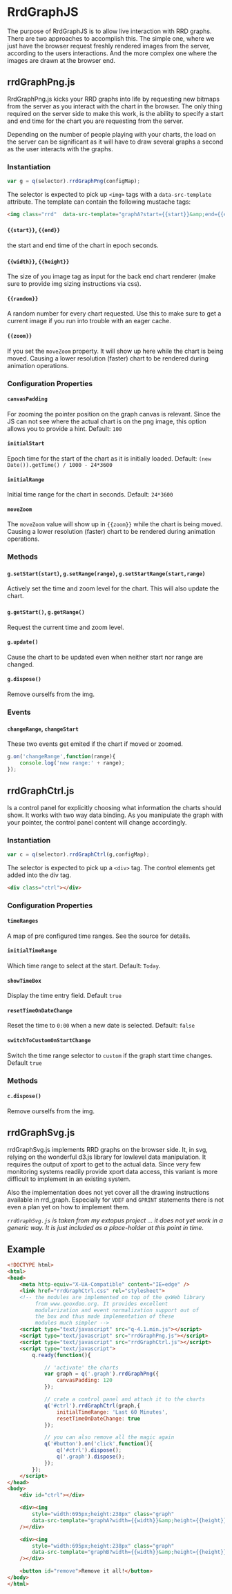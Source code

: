 RrdGraphJS
==========

The purpose of RrdGraphJS is to allow live interaction with RRD graphs.
There are two approaches to accomplish this.  The simple one, where we just
have the browser request freshly rendered images from the server, according
to the users interactions.  And the more complex one where the images are
drawn at the browser end.

rrdGraphPng.js
--------------
RrdGraphPng.js kicks your RRD graphs into life by requesting new bitmaps from the server as
you interact with the chart in the browser.  The only thing required on the
server side to make this work, is the ability to specify a start and end
time for the chart you are requesting from the server.

Depending on the number of people playing with your charts, the load on the
server can be significant as it will have to draw several graphs a second as
the user interacts with the graphs.

### Instantiation

```JavaScript
var g = q(selector).rrdGraphPng(configMap);
```

The selector is expected to pick up `<img>` tags with a `data-src-template` attribute. The template can contain the following mustache tags:

```HTML
<img class="rrd"  data-src-template="graphA?start={{start}}&amp;end={{end}}" />
```

#### `{{start}}`, `{{end}}`

the start and end time of the chart in epoch seconds.

#### `{{width}}`, `{{height}}`

The size of you image tag as input for the back end chart renderer (make sure to provide img sizing instructions via css).

#### `{{random}}`

A random number for every chart requested. Use this to make sure to get a current image if you run into trouble with an eager cache.

#### `{{zoom}}`

If you set the `moveZoom` property. It will show up here while the chart is being moved. Causing a lower resolution (faster) chart
to be rendered during animation operations.

### Configuration Properties

#### `canvasPadding`

For zooming the pointer position on the graph canvas is relevant. Since the JS can not see where the actual chart
is on the png image, this option allows you to provide a hint. Default: `100`

#### `initialStart`

Epoch time for the start of the chart as it is initially loaded. Default: `(new Date()).getTime() / 1000 - 24*3600`

#### `initialRange`

Initial time range for the chart in seconds. Default: `24*3600`

#### `moveZoom`

The `moveZoom` value  will show up in `{{zoom}}` while the chart is being moved. Causing a lower resolution (faster) chart
to be rendered during animation operations.

### Methods

#### `g.setStart(start)`, `g.setRange(range)`, `g.setStartRange(start,range)`

Actively set the time and zoom level for the chart. This will also update the chart.

#### `g.getStart()`, `g.getRange()`

Request the current time and zoom level.

#### `g.update()`

Cause the chart to be updated even when neither start nor range are changed.

#### `g.dispose()`

Remove ourselfs from the img.

### Events

#### `changeRange`, `changeStart`

These two events get emited if the chart if moved or zoomed.

```JavaScript
g.on('changeRange',function(range){
    console.log('new range:' + range);
});
```

rrdGraphCtrl.js
---------------
Is a control panel for explicitly choosing what information the charts should show. It works with two way data binding. As you manipulate the graph with your pointer, the control panel content will change accordingly.


### Instantiation

```JavaScript
var c = q(selector).rrdGraphCtrl(g,configMap);
```

The selector is expected to pick up a `<div>` tag. The control elements get added into the div tag.

```HTML
<div class="ctrl"></div>
```

### Configuration Properties

#### `timeRanges`

A map of pre configured time ranges. See the source for details.

#### `initialTimeRange`

Which time range to select at the start. Default: `Today`.

#### `showTimeBox`

Display the time entry field. Default `true`

#### `resetTimeOnDateChange`

Reset the time to `0:00` when a new date is selected.
Default: `false`

#### `switchToCustomOnStartChange`

Switch the time range selector to `custom` if the graph start time changes. Default `true`

### Methods

#### `c.dispose()`

Remove ourselfs from the img.

rrdGraphSvg.js
--------------
rrdGraphSvg.js implements RRD graphs on the browser side. It, in svg, relying on the wonderful
d3.js library for lowlevel data manipulation.  It requires the output of
xport to get to the actual data. Since very few monitoring systems readily provide xport data access, this variant is more difficult to implement in an existing system.

Also the implementation does not yet cover all the drawing instructions available in rrd_graph. Especially for `VDEF` and `GPRINT` statements there is not even a plan yet on how to implement them.

*`rrdGraphSvg.js` is taken from my extopus project ... it does not yet work in a generic way. It is just included as a place-holder at this point in time.*

Example
-------

```HTML
<!DOCTYPE html>
<html>
<head>
    <meta http-equiv="X-UA-Compatible" content="IE=edge" />
    <link href="rrdGraphCtrl.css" rel="stylesheet">
    <!-- the modules are implemented on top of the qxWeb library
         from www.qooxdoo.org. It provides excellent
         modularization and event normalization support out of
         the box and thus made implementation of these
         modules much simpler -->
    <script type="text/javascript" src="q-4.1.min.js"></script>
    <script type="text/javascript" src="rrdGraphPng.js"></script>
    <script type="text/javascript" src="rrdGraphCtrl.js"></script>
    <script type="text/javascript">
        q.ready(function(){

            // 'activate' the charts
            var graph = q('.graph').rrdGraphPng({
                canvasPadding: 120
            });

            // crate a control panel and attach it to the charts
            q('#ctrl').rrdGraphCtrl(graph,{
                initialTimeRange: 'Last 60 Minutes',
                resetTimeOnDateChange: true
            });

            // you can also remove all the magic again
            q('#button').on('click',function(){
                q('#ctrl').dispose();
                q('.graph').dispose();
            });
        });
    </script>
</head>
<body>
    <div id="ctrl"></div>

    <div><img
        style="width:695px;height:238px" class="graph"
        data-src-template="graphA?width={{width}}&amp;height={{height}}&amp;start={{start}}&amp;end={{end}}&amp;zoom={{zoom}}&amp;rand={{random}}"
    /></div>

    <div><img
        style="width:695px;height:238px" class="graph"
        data-src-template="graphB?width={{width}}&amp;height={{height}}&amp;start={{start}}&amp;end={{end}}&amp;zoom={{zoom}}&amp;rand={{random}}"
    /></div>

    <button id="remove">Remove it all!</button>
</body>
</html>
```
